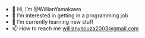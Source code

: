 - 👋 Hi, I’m @WillianYamakawa
- 👀 I’m interested in getting in a programming job
- 🌱 I’m currently learning new stuff
- 📫 How to reach me willianysouza2003@gmail.com

<!---
WillianYamakawa/WillianYamakawa is a ✨ special ✨ repository because its `README.md` (this file) appears on your GitHub profile.
You can click the Preview link to take a look at your changes.
--->
